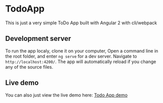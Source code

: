 # TodoApp

This is just a very simple ToDo App built with Angular 2 with cli/webpack

## Development server

To run the app localy, clone it on your computer, Open a command line in the root folder, and enter `ng serve` for a dev server. 
Navigate to `http://localhost:4200/`. 
The app will automatically reload if you change any of the source files.

## Live demo
You can also just view the live demo here:
[Todo App demo](http://bodokh.github.io/todoApp)
